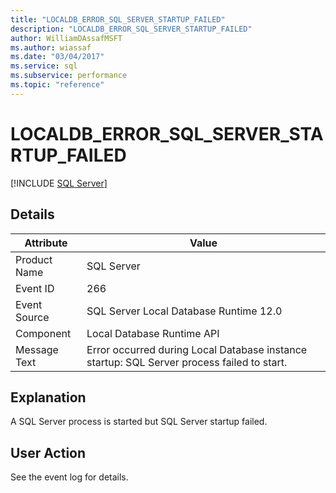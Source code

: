 ```yaml
---
title: "LOCALDB_ERROR_SQL_SERVER_STARTUP_FAILED"
description: "LOCALDB_ERROR_SQL_SERVER_STARTUP_FAILED"
author: WilliamDAssafMSFT
ms.author: wiassaf
ms.date: "03/04/2017"
ms.service: sql
ms.subservice: performance
ms.topic: "reference"
---
```

# LOCALDB_ERROR_SQL_SERVER_STARTUP_FAILED
 [!INCLUDE [SQL Server](../../includes/applies-to-version/sqlserver.md)]
    
## Details  
  
| Attribute | Value |
| --------- | ----- |
|Product Name|SQL Server|  
|Event ID|266|  
|Event Source|SQL Server Local Database Runtime 12.0|  
|Component|Local Database Runtime API|  
|Message Text|Error occurred during Local Database instance startup: SQL Server process failed to start.|  
  
## Explanation  
 A SQL Server process is started but SQL Server startup failed.  
  
## User Action  
 See the event log for details.  
  
  
